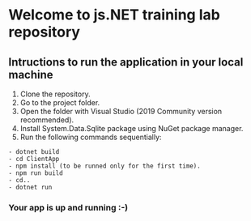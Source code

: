 # Welcome to js.NET training lab repository
## Intructions to run the application in your local machine
1. Clone the repository.
2. Go to the project folder.
3. Open the folder with Visual Studio (2019 Community version recommended).
4. Install System.Data.Sqlite package using NuGet package manager.
5. Run the following commands sequentially:
```
- dotnet build
- cd ClientApp
- npm install (to be runned only for the first time).
- npm run build
- cd..
- dotnet run
```

### Your app is up and running :-)

